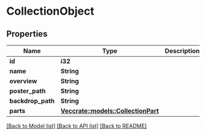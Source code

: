 # CollectionObject

## Properties

Name | Type | Description | Notes
------------ | ------------- | ------------- | -------------
**id** | **i32** |  | [optional] 
**name** | **String** |  | [optional] 
**overview** | **String** |  | [optional] 
**poster_path** | **String** |  | [optional] 
**backdrop_path** | **String** |  | [optional] 
**parts** | [**Vec<crate::models::CollectionPart>**](CollectionPart.md) |  | [optional] 

[[Back to Model list]](../README.md#documentation-for-models) [[Back to API list]](../README.md#documentation-for-api-endpoints) [[Back to README]](../README.md)


